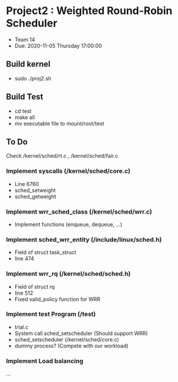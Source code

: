# Project2 : Weighted Round-Robin Scheduler
- Team 14
- Due: 2020-11-05 Thursday 17:00:00

## Build kernel
- sudo ./proj2.sh

## Build Test
- cd test
- make all
- mv executable file to mount/root/test

## To Do
Check /kernel/sched/rt.c , /kernel/sched/fair.c

### Implement syscalls (/kernel/sched/core.c)
- Line 6760
- sched_setweight
- sched_getweight

### Implement wrr_sched_class (/kernel/sched/wrr.c)
- Implement functions (enqueue, dequeue, ...)

### Implement sched_wrr_entity (/include/linux/sched.h)
- Field of struct task_struct
- line 474

### Implement wrr_rq (/kernel/sched/sched.h)
- Field of struct rq
- line 512
- Fixed valid_policy function for WRR

### Implement test Program (/test)
- trial.c
- System call sched_setscheduler (Should support WRR)
- sched_setscheduler (/kernel/sched/core.c)
- dummy process? (Compete with our workload)

### Implement Load balancing
...

